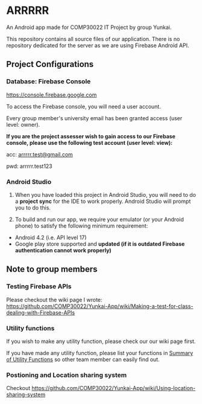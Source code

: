# ARRRRR
An Android app made for COMP30022 IT Project by group Yunkai.

This repository contains all source files of our application.
There is no repository dedicated for the server as we are using Firebase Android API.

## Project Configurations

### Database: Firebase Console 

https://console.firebase.google.com 

To access the Firebase console, you will need a user account. 

Every group member's university email has been granted access (user level: owner).

**If you are the project assesser wish to gain access to our Firebase console, please use the following test account (user level: view):**

acc: arrrrr.test@gmail.com

pwd: arrrrr.test123

### Android Studio

1. When you have loaded this project in Android Studio, you will need to do a **project sync** for the IDE to work properly. Android Studio will prompt you to do this.

2. To build and run our app, we require your emulator (or your Android phone) to satisfy the following minimum requirement:
  - Android 4.2 (i.e. API level 17)
  - Google play store supported and **updated (if it is outdated Firebase authentication cannot work properly)**

## Note to group members

### Testing Firebase APIs
Please checkout the wiki page I wrote:
https://github.com/COMP30022/Yunkai-App/wiki/Making-a-test-for-class-dealing-with-Firebase-APIs

### Utility functions
If you wish to make any utility function, please check our our wiki page first.

If you have made any utility function, please list your functions in [Summary of Utility Functions](https://github.com/COMP30022/Yunkai-App/wiki/Utility-summary) so other team member can easily find out.

### Postioning and Location sharing system
Checkout
https://github.com/COMP30022/Yunkai-App/wiki/Using-location-sharing-system
